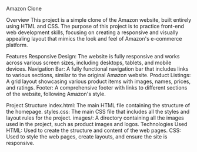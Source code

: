 Amazon Clone

Overview
This project is a simple clone of the Amazon website, built entirely using HTML and CSS. The purpose of this project is to practice front-end web development skills, focusing on creating a responsive and visually appealing layout that mimics the look and feel of Amazon's e-commerce platform.

Features
Responsive Design: The website is fully responsive and works across various screen sizes, including desktops, tablets, and mobile devices.
Navigation Bar: A fully functional navigation bar that includes links to various sections, similar to the original Amazon website.
Product Listings: A grid layout showcasing various product items with images, names, prices, and ratings.
Footer: A comprehensive footer with links to different sections of the website, following Amazon's style.

Project Structure
index.html: The main HTML file containing the structure of the homepage.
styles.css: The main CSS file that includes all the styles and layout rules for the project.
images/: A directory containing all the images used in the project, such as product images and logos.
Technologies Used
HTML: Used to create the structure and content of the web pages.
CSS: Used to style the web pages, create layouts, and ensure the site is responsive.
